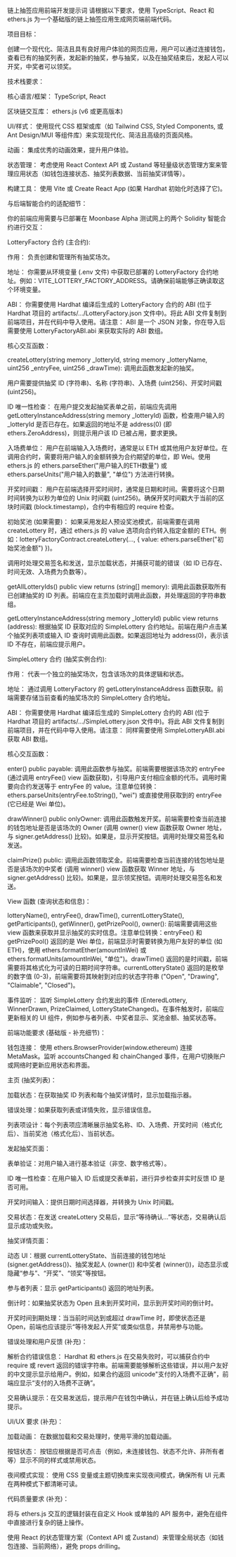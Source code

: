 链上抽签应用前端开发提示词
请根据以下要求，使用 TypeScript、React 和 ethers.js 为一个基础版的链上抽签应用生成网页端前端代码。

项目目标：

创建一个现代化、简洁且具有良好用户体验的网页应用，用户可以通过连接钱包，查看已有的抽奖列表，发起新的抽奖，参与抽奖，以及在抽奖结束后，发起人可以开奖，中奖者可以领奖。

技术栈要求：

核心语言/框架： TypeScript, React

区块链交互库： ethers.js (v6 或更高版本)

UI/样式： 使用现代 CSS 框架或库（如 Tailwind CSS, Styled Components, 或 Ant Design/MUI 等组件库）来实现现代化、简洁且高级的页面风格。

动画： 集成优秀的动画效果，提升用户体验。

状态管理： 考虑使用 React Context API 或 Zustand 等轻量级状态管理方案来管理应用状态（如钱包连接状态、抽奖列表数据、当前抽奖详情等）。

构建工具： 使用 Vite 或 Create React App (如果 Hardhat 初始化时选择了它)。

与后端智能合约的适配细节：

你的前端应用需要与已部署在 Moonbase Alpha 测试网上的两个 Solidity 智能合约进行交互：

LotteryFactory 合约 (主合约):

作用： 负责创建和管理所有抽奖场次。

地址： 你需要从环境变量 (.env 文件) 中获取已部署的 LotteryFactory 合约地址。例如：VITE_LOTTERY_FACTORY_ADDRESS。请确保前端能够正确读取这个环境变量。

ABI： 你需要使用 Hardhat 编译后生成的 LotteryFactory 合约的 ABI (位于 Hardhat 项目的 artifacts/.../LotteryFactory.json 文件中)。将此 ABI 文件复制到前端项目，并在代码中导入使用。请注意： ABI 是一个 JSON 对象，你在导入后需要使用 LotteryFactoryABI.abi 来获取实际的 ABI 数组。

核心交互函数：

createLottery(string memory _lotteryId, string memory _lotteryName, uint256 _entryFee, uint256 _drawTime): 调用此函数发起新的抽奖。

用户需要提供抽奖 ID (字符串)、名称 (字符串)、入场费 (uint256)、开奖时间戳 (uint256)。

ID 唯一性检查： 在用户提交发起抽奖表单之前，前端应先调用 getLotteryInstanceAddress(string memory _lotteryId) 函数，检查用户输入的 _lotteryId 是否已存在。如果返回的地址不是 address(0) (即 ethers.ZeroAddress)，则提示用户该 ID 已被占用，要求更换。

入场费单位： 用户在前端输入入场费时，通常是以 ETH 或其他用户友好单位。在调用合约时，需要将用户输入的金额转换为合约期望的单位，即 Wei。使用 ethers.js 的 ethers.parseEther("用户输入的ETH数量") 或 ethers.parseUnits("用户输入的数量", "单位") 方法进行转换。

开奖时间戳： 用户在前端选择开奖时间时，通常是日期和时间。需要将这个日期时间转换为以秒为单位的 Unix 时间戳 (uint256)。确保开奖时间戳大于当前的区块时间戳 (block.timestamp)，合约中有相应的 require 检查。

初始奖池 (如果需要)： 如果采用发起人预设奖池模式，前端需要在调用 createLottery 时，通过 ethers.js 的 value 选项向合约转入指定金额的 ETH。例如：lotteryFactoryContract.createLottery(..., { value: ethers.parseEther("初始奖池金额") })。

调用时处理交易签名和发送，显示加载状态，并捕获可能的错误（如 ID 已存在、时间无效、入场费为负数等）。

getAllLotteryIds() public view returns (string[] memory): 调用此函数获取所有已创建抽奖的 ID 列表。前端应在主页加载时调用此函数，并处理返回的字符串数组。

getLotteryInstanceAddress(string memory _lotteryId) public view returns (address): 根据抽奖 ID 获取对应的 SimpleLottery 合约地址。前端在用户点击某个抽奖列表项或输入 ID 查询时调用此函数。如果返回地址为 address(0)，表示该 ID 不存在，前端应提示用户。

SimpleLottery 合约 (抽奖实例合约):

作用： 代表一个独立的抽奖场次，包含该场次的具体逻辑和状态。

地址： 通过调用 LotteryFactory 的 getLotteryInstanceAddress 函数获取。前端需要存储当前查看的抽奖场次的 SimpleLottery 合约地址。

ABI： 你需要使用 Hardhat 编译后生成的 SimpleLottery 合约的 ABI (位于 Hardhat 项目的 artifacts/.../SimpleLottery.json 文件中)。将此 ABI 文件复制到前端项目，并在代码中导入使用。请注意： 同样需要使用 SimpleLotteryABI.abi 获取 ABI 数组。

核心交互函数：

enter() public payable: 调用此函数参与抽奖。前端需要根据该场次的 entryFee (通过调用 entryFee() view 函数获取)，引导用户支付相应金额的代币。调用时需要向合约发送等于 entryFee 的 value。注意单位转换：ethers.parseUnits(entryFee.toString(), "wei") 或直接使用获取到的 entryFee (它已经是 Wei 单位)。

drawWinner() public onlyOwner: 调用此函数触发开奖。前端需要检查当前连接的钱包地址是否是该场次的 Owner (调用 owner() view 函数获取 Owner 地址，与 signer.getAddress() 比较)。如果是，显示开奖按钮。调用时处理交易签名和发送。

claimPrize() public: 调用此函数领取奖金。前端需要检查当前连接的钱包地址是否是该场次的中奖者 (调用 winner() view 函数获取 Winner 地址，与 signer.getAddress() 比较)。如果是，显示领奖按钮。调用时处理交易签名和发送。

View 函数 (查询状态和信息)：

lotteryName(), entryFee(), drawTime(), currentLotteryState(), getParticipants(), getWinner(), getPrizePool(), owner(): 前端需要调用这些 view 函数来获取并显示抽奖的实时信息。注意单位转换：entryFee() 和 getPrizePool() 返回的是 Wei 单位，前端显示时需要转换为用户友好的单位 (如 ETH)，使用 ethers.formatEther(amountInWei) 或 ethers.formatUnits(amountInWei, "单位")。drawTime() 返回的是时间戳，前端需要将其格式化为可读的日期时间字符串。currentLotteryState() 返回的是枚举的数字值 (0-3)，前端需要将其映射到对应的状态字符串 ("Open", "Drawing", "Claimable", "Closed")。

事件监听： 监听 SimpleLottery 合约发出的事件 (EnteredLottery, WinnerDrawn, PrizeClaimed, LotteryStateChanged)。在事件触发时，前端应更新相关的 UI 组件，例如参与者列表、中奖者显示、奖池金额、抽奖状态等。

前端功能要求 (基础版 - 补充细节)：

钱包连接： 使用 ethers.BrowserProvider(window.ethereum) 连接 MetaMask。监听 accountsChanged 和 chainChanged 事件，在用户切换账户或网络时更新应用状态和界面。

主页 (抽奖列表)：

加载状态：在获取抽奖 ID 列表和每个抽奖详情时，显示加载指示器。

错误处理：如果获取列表或详情失败，显示错误信息。

列表项设计：每个列表项应清晰展示抽奖名称、ID、入场费、开奖时间（格式化后）、当前奖池（格式化后）、当前状态。

发起抽奖页面：

表单验证：对用户输入进行基本验证（非空、数字格式等）。

ID 唯一性检查：在用户输入 ID 后或提交表单前，进行异步检查并实时反馈 ID 是否可用。

开奖时间输入：提供日期时间选择器，并转换为 Unix 时间戳。

交易状态：在发送 createLottery 交易后，显示“等待确认...”等状态，交易确认后显示成功或失败。

抽奖详情页面：

动态 UI：根据 currentLotteryState、当前连接的钱包地址 (signer.getAddress())、抽奖发起人 (owner()) 和中奖者 (winner())，动态显示或隐藏“参与”、“开奖”、“领奖”等按钮。

参与者列表：显示 getParticipants() 返回的地址列表。

倒计时：如果抽奖状态为 Open 且未到开奖时间，显示到开奖时间的倒计时。

开奖时间到期处理：当当前时间达到或超过 drawTime 时，即使状态还是 Open，前端也应该提示“等待发起人开奖”或类似信息，并禁用参与功能。

错误处理和用户反馈 (补充)：

解析合约错误信息： Hardhat 和 ethers.js 在交易失败时，可以捕获合约中 require 或 revert 返回的错误字符串。前端需要能够解析这些错误，并以用户友好的中文提示显示给用户。例如，如果合约返回 unicode"支付的入场费不正确"，前端应显示“支付的入场费不正确”。

交易确认提示：在交易发送后，提示用户在钱包中确认，并在链上确认后给予成功提示。

UI/UX 要求 (补充)：

加载动画： 在数据加载和交易处理时，使用平滑的加载动画。

按钮状态： 按钮应根据是否可点击（例如，未连接钱包、状态不允许、非所有者等）显示不同的样式或禁用状态。

夜间模式实现： 使用 CSS 变量或主题切换库来实现夜间模式，确保所有 UI 元素在两种模式下都清晰可读。

代码质量要求 (补充)：

将与 ethers.js 交互的逻辑封装在自定义 Hook 或单独的 API 服务中，避免在组件中直接进行复杂的链上操作。

使用 React 的状态管理方案（Context API 或 Zustand）来管理全局状态（如钱包连接、当前网络），避免 props drilling。
